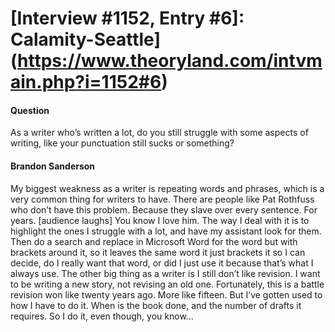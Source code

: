# [Interview #1152, Entry #6]: Calamity-Seattle](https://www.theoryland.com/intvmain.php?i=1152#6)

#### Question

As a writer who’s written a lot, do you still struggle with some aspects of writing, like your punctuation still sucks or something?

#### Brandon Sanderson

My biggest weakness as a writer is repeating words and phrases, which is a very common thing for writers to have. There are people like Pat Rothfuss who don’t have this problem. Because they slave over every sentence. For years. [audience laughs] You know I love him.
The way I deal with it is to highlight the ones I struggle with a lot, and have my assistant look for them. Then do a search and replace in Microsoft Word for the word but with brackets around it, so it leaves the same word it just brackets it so I can decide, do I really want that word, or did I just use it because that’s what I always use.
The other big thing as a writer is I still don’t like revision. I want to be writing a new story, not revising an old one. Fortunately, this is a battle revision won like twenty years ago. More like fifteen. But I’ve gotten used to how I have to do it. When is the book done, and the number of drafts it requires. So I do it, even though, you know…

